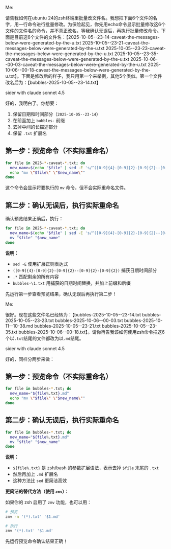 Me:

请告我如何在ubuntu 24的zsh终端里批量改文件名。我想把下面6个文件的名字，用一行命令进行批量修改。为保险起见，你先用echo命令显示批量修改这6个文件的文件名的命令，并不真正改名，等我确认无误后，再执行批量修改命令。下面是目前这6个文件的文件名：【2025-10-05--23-14-caveat-the-messages-below-were-generated-by-the-u.txt
2025-10-05--23-21-caveat-the-messages-below-were-generated-by-the-u.txt
2025-10-05--23-23-caveat-the-messages-below-were-generated-by-the-u.txt
2025-10-05--23-35-caveat-the-messages-below-were-generated-by-the-u.txt
2025-10-06--00-03-caveat-the-messages-below-were-generated-by-the-u.txt
2025-10-06--00-18-caveat-the-messages-below-were-generated-by-the-u.txt】。下面是修改后的样子，我只用第一个来举例，其他5个类似。第一个文件改名后为：【bubbles-2025-10-05--23-14.txt】


sider with claude sonnet 4.5

好的，我明白了。你想要：
1. 保留日期和时间部分（`2025-10-05--23-14`）
2. 在前面加上 `bubbles-` 前缀
3. 去掉中间的长描述部分
4. 保留 `.txt` 扩展名

## 第一步：预览命令（不实际重命名）

```bash
for file in 2025-*-caveat-*.txt; do
  new_name=$(echo "$file" | sed -E 's/^([0-9]{4}-[0-9]{2}-[0-9]{2}--[0-9]{2}-[0-9]{2})-.*/bubbles-\1.txt/')
  echo "mv \"$file\" \"$new_name\""
done
```

这个命令会显示将要执行的 `mv` 命令，但不会实际重命名文件。

## 第二步：确认无误后，执行实际重命名

确认预览结果正确后，执行：

```bash
for file in 2025-*-caveat-*.txt; do
  new_name=$(echo "$file" | sed -E 's/^([0-9]{4}-[0-9]{2}-[0-9]{2}--[0-9]{2}-[0-9]{2})-.*/bubbles-\1.txt/')
  mv "$file" "$new_name"
done
```

**说明：**
- `sed -E` 使用扩展正则表达式
- `([0-9]{4}-[0-9]{2}-[0-9]{2}--[0-9]{2}-[0-9]{2})` 捕获日期时间部分
- `.*` 匹配剩余的所有内容
- `bubbles-\1.txt` 用捕获的日期时间替换，并加上前缀和后缀

先运行第一步查看预览结果，确认无误后再执行第二步！


Me:

很好。现在这些文件名已经转为：【bubbles-2025-10-05--23-14.txt  bubbles-2025-10-05--23-23.txt  bubbles-2025-10-06--00-03.txt  bubbles-2025-10-11--10-38.md
bubbles-2025-10-05--23-21.txt  bubbles-2025-10-05--23-35.txt  bubbles-2025-10-06--00-18.txt】。请你再告我该如何使用zsh命令把这6个以`.txt`结尾的文件都改为以`.md`结尾。


sider with claude sonnet 4.5

好的，同样分两步来做：

## 第一步：预览命令（不实际重命名）

```bash
for file in bubbles-*.txt; do
  new_name="${file%.txt}.md"
  echo "mv \"$file\" \"$new_name\""
done
```

## 第二步：确认无误后，执行实际重命名

```bash
for file in bubbles-*.txt; do
  new_name="${file%.txt}.md"
  mv "$file" "$new_name"
done
```

**说明：**
- `${file%.txt}` 是 zsh/bash 的参数扩展语法，表示去掉 `$file` 末尾的 `.txt`
- 然后再加上 `.md` 扩展名
- 这种方法比 `sed` 更简洁高效

**更简洁的替代方法（使用 `zmv`）：**

如果你的 zsh 启用了 `zmv` 功能，也可以用：

```bash
# 预览
zmv -n '(*).txt' '$1.md'

# 执行
zmv '(*).txt' '$1.md'
```

先运行预览命令确认结果正确！
